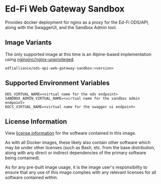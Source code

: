 # Ed-Fi Web Gateway Sandbox
Provides docker deployment for nginx as a proxy for the Ed-Fi ODS/API, along with the SwaggerUI, and the Sandbox Admin tool.

## Image Variants
The only supported image at this time is an Alpine-based implementation using [nginxinc/nginx-unprivileged](https://hub.docker.com/r/nginxinc/nginx-unprivileged).

`edfialliance/ods-api-web-gateway-sandbox:<version>`

## Supported Environment Variables
```
ODS_VIRTUAL_NAME=<virtual name for the ods endpoint>
SANDBOX_ADMIN_VIRTUAL_NAME=<virtual name for the sandbox admin endpoint>
DOCS_VIRTUAL_NAME=<virtual name for the swagger ui endpoint>
```

## License Information
View [license information](https://github.com/Ed-Fi-Alliance-OSS/Ed-Fi-ODS-Docker/blob/main/LICENSE) for the software contained in this image.

As with all Docker images, these likely also contain other software which may be under other licenses (such as Bash, etc. from the base distribution, along with any direct or indirect dependencies of the primary software being contained).

As for any pre-built image usage, it is the image user's responsibility to ensure that any use of this image complies with any relevant licenses for all software contained within.
